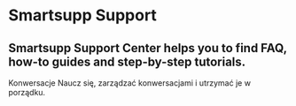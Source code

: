 # Smartsupp Support
## Smartsupp Support Center helps you to find FAQ, how-to guides and step-by-step tutorials.
Konwersacje 
Naucz się, zarządzać konwersacjami i utrzymać je w porządku.

